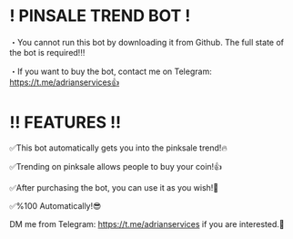 # ! PINSALE TREND BOT !
・You cannot run this bot by downloading it from Github. The full state of the bot is required!‼️

・If you want to buy the bot, contact me on Telegram: https://t.me/adrianservices👍
# !! FEATURES !!
✅This bot automatically gets you into the pinksale trend!🔥

✅Trending on pinksale allows people to buy your coin!👍

✅After purchasing the bot, you can use it as you wish!💪

✅%100 Automatically!😎

DM me from Telegram: https://t.me/adrianservices if you are interested.🤝
